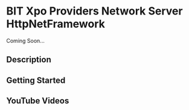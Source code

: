 # BIT Xpo Providers Network Server HttpNetFramework


Coming Soon...

## Description

## Getting Started

## YouTube Videos



